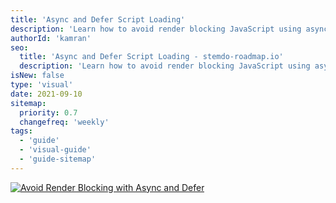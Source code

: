 ```yaml
---
title: 'Async and Defer Script Loading'
description: 'Learn how to avoid render blocking JavaScript using async and defer scripts.'
authorId: 'kamran'
seo:
  title: 'Async and Defer Script Loading - stemdo-roadmap.io'
  description: 'Learn how to avoid render blocking JavaScript using async and defer scripts.'
isNew: false
type: 'visual'
date: 2021-09-10
sitemap:
  priority: 0.7
  changefreq: 'weekly'
tags:
  - 'guide'
  - 'visual-guide'
  - 'guide-sitemap'
---
```


[![Avoid Render Blocking with Async and Defer](/guides/avoid-render-blocking-javascript-with-async-defer.png)](/guides/avoid-render-blocking-javascript-with-async-defer.png)
